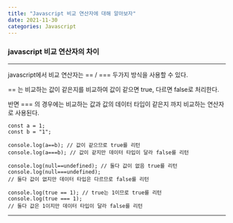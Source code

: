 ```yaml
---
title: "Javascript 비교 연산자에 대해 알아보자"
date: 2021-11-30
categories: Javascript
---
```


### javascript 비교 연산자의 차이

---

javascript에서 비교 연산자는 == / === 두가지 방식을 사용할 수 있다.

== 는 비교하는 값이 같은지를 비교하여 값이 같으면 true, 다르면 false로 처리한다.

반면 === 의 경우에는 비교하는 값과 값의 데이터 타입이 같은지 까지 비교하는 연산자로 사용된다.

```
const a = 1;
const b = "1";

console.log(a==b); // 값이 같으므로 true를 리턴
console.log(a===b); // 값이 같지만 데이터 타입이 달라 false를 리턴

console.log(null==undefined); // 둘다 값이 없음 true를 리턴
console.log(null===undefined); 
// 둘다 값이 없지만 데이터 타입은 다르므로 false를 리턴

console.log(true == 1); // true는 1이므로 true를 리턴
console.log(true === 1); 
// 둘다 값은 1이지만 데이터 타입이 달라 false를 리턴

```

---
